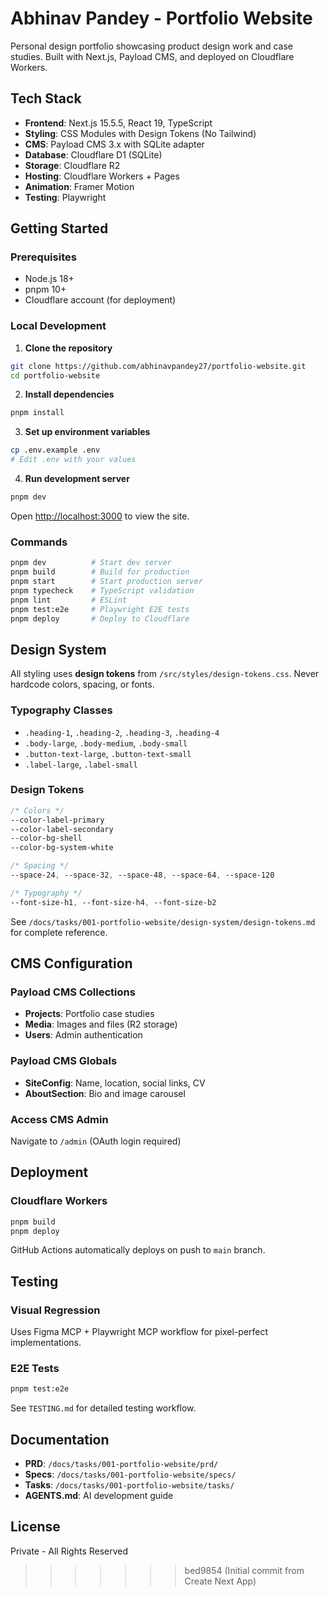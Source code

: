 # Abhinav Pandey - Portfolio Website

Personal design portfolio showcasing product design work and case studies. Built with Next.js, Payload CMS, and deployed on Cloudflare Workers.

## Tech Stack

- **Frontend**: Next.js 15.5.5, React 19, TypeScript
- **Styling**: CSS Modules with Design Tokens (No Tailwind)
- **CMS**: Payload CMS 3.x with SQLite adapter
- **Database**: Cloudflare D1 (SQLite)
- **Storage**: Cloudflare R2
- **Hosting**: Cloudflare Workers + Pages
- **Animation**: Framer Motion
- **Testing**: Playwright

## Getting Started

### Prerequisites
- Node.js 18+
- pnpm 10+
- Cloudflare account (for deployment)

### Local Development

1. **Clone the repository**
```bash
git clone https://github.com/abhinavpandey27/portfolio-website.git
cd portfolio-website
```

2. **Install dependencies**
```bash
pnpm install
```

3. **Set up environment variables**
```bash
cp .env.example .env
# Edit .env with your values
```

4. **Run development server**
```bash
pnpm dev
```

Open [http://localhost:3000](http://localhost:3000) to view the site.

### Commands

```bash
pnpm dev          # Start dev server
pnpm build        # Build for production
pnpm start        # Start production server
pnpm typecheck    # TypeScript validation
pnpm lint         # ESLint
pnpm test:e2e     # Playwright E2E tests
pnpm deploy       # Deploy to Cloudflare
```

## Design System

All styling uses **design tokens** from `/src/styles/design-tokens.css`. Never hardcode colors, spacing, or fonts.

### Typography Classes
- `.heading-1`, `.heading-2`, `.heading-3`, `.heading-4`
- `.body-large`, `.body-medium`, `.body-small`
- `.button-text-large`, `.button-text-small`
- `.label-large`, `.label-small`

### Design Tokens
```css
/* Colors */
--color-label-primary
--color-label-secondary
--color-bg-shell
--color-bg-system-white

/* Spacing */
--space-24, --space-32, --space-48, --space-64, --space-120

/* Typography */
--font-size-h1, --font-size-h4, --font-size-b2
```

See `/docs/tasks/001-portfolio-website/design-system/design-tokens.md` for complete reference.

## CMS Configuration

### Payload CMS Collections
- **Projects**: Portfolio case studies
- **Media**: Images and files (R2 storage)
- **Users**: Admin authentication

### Payload CMS Globals
- **SiteConfig**: Name, location, social links, CV
- **AboutSection**: Bio and image carousel

### Access CMS Admin
Navigate to `/admin` (OAuth login required)

## Deployment

### Cloudflare Workers
```bash
pnpm build
pnpm deploy
```

GitHub Actions automatically deploys on push to `main` branch.

## Testing

### Visual Regression
Uses Figma MCP + Playwright MCP workflow for pixel-perfect implementations.

### E2E Tests
```bash
pnpm test:e2e
```

See `TESTING.md` for detailed testing workflow.

## Documentation

- **PRD**: `/docs/tasks/001-portfolio-website/prd/`
- **Specs**: `/docs/tasks/001-portfolio-website/specs/`
- **Tasks**: `/docs/tasks/001-portfolio-website/tasks/`
- **AGENTS.md**: AI development guide

## License

Private - All Rights Reserved
>>>>>>> bed9854 (Initial commit from Create Next App)
